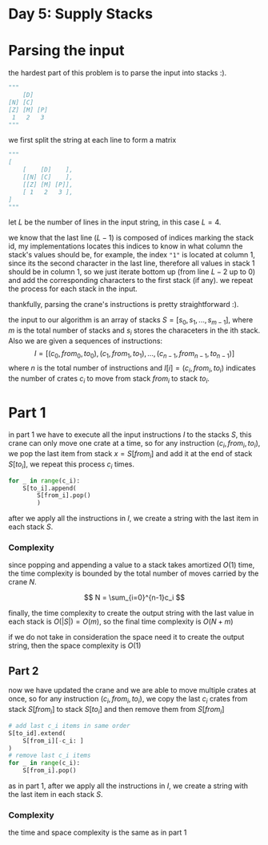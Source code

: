 # Day 5: Supply Stacks


# Parsing the input
the hardest part of this problem is to parse the input into stacks :).

```python
"""
    [D]    
[N] [C]    
[Z] [M] [P]
 1   2   3 
"""
```
we first split the string at each line to form a matrix
```python
"""
[
    [    [D]    ],
    [[N] [C]    ],
    [[Z] [M] [P]],
    [ 1   2   3 ],
]
"""
```
let $L$ be the number of lines in the input string, in this case $L=4$. 

we know that the last line ($L-1$) is composed of indices marking the stack id, my implementations locates this indices to know in what column the stack's values should be, for example, the index ```"1"``` is located at column 1, since its the second character in the last line, therefore all values in stack 1 should be in column 1, so we just iterate bottom up (from line $L-2$ up to 0) and add the corresponding characters to the first stack (if any). we repeat the process for each stack in the input.

thankfully, parsing the crane's instructions is pretty straightforward :).

the input to our algorithm is an array of stacks $S=[s_0, s_1, ..., s_{m-1}]$, where $m$ is the total number of stacks and $s_i$ stores the characeters in the ith stack. Also we are given a sequences of instructions:
$$
I=[(c_0, from_0, to_0), (c_1, from_1, to_1), ..., (c_{n-1}, from_{n-1}, to_{n-1})]
$$
where $n$ is the total number of instructions and $I[i] = (c_i, from_i, to_i)$ indicates the number of crates $c_i$ to move from stack $from_i$ to stack $to_i$.

# Part 1
in part 1 we have to execute all the input instructions $I$ to the stacks $S$, this crane can only move one crate at a time, so for any instruction $(c_i, from_i, to_i)$, we pop the last item from stack $x=S[from_i]$ and add it at the end of stack $S[to_i]$, we repeat this process $c_i$ times.

```python
for _ in range(c_i):
    S[to_i].append(
        S[from_i].pop() 
        )

```

after we apply all the instructions in $I$, we create a string with the last item in each stack $S$.


### Complexity
since popping and appending a value to a stack takes amortized $O(1)$ time, the time complexity is bounded by the total number of moves carried by the crane $N$.

$$
N = \sum_{i=0}^{n-1}c_i
$$

finally, the time complexity to create the output string with the last value in each stack is $O(|S|)=O(m)$, so the final time complexity is $O(N + m)$

if we do not take in consideration the space need it to create the output string, then the space complexity is $O(1)$

## Part 2

now we have updated the crane and we are able to move multiple crates at once, so for any instruction $(c_i, from_i, to_i)$, we copy the last $c_i$ crates from stack $S[from_i]$ to stack $S[to_i]$ and then remove them from $S[from_i]$

```python
# add last c_i items in same order
S[to_id].extend(
    S[from_i][-c_i: ]
)
# remove last c_i items
for _ in range(c_i):
    S[from_i].pop()
```

as in part 1, after we apply all the instructions in $I$, we create a string with the last item in each stack $S$.

### Complexity
the time and space complexity is the same as in part 1